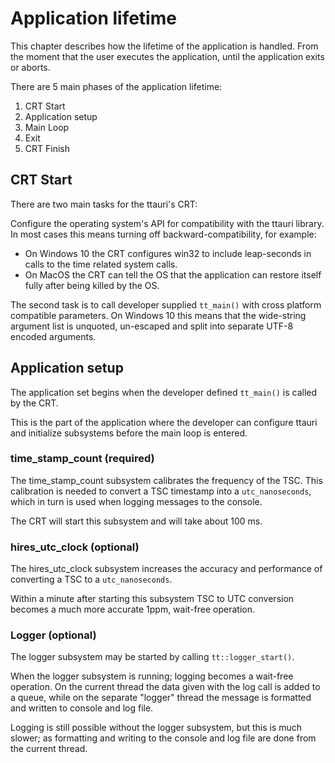 Application lifetime
====================

This chapter describes how the lifetime of the application is handled.
From the moment that the user executes the application, until the application exits or aborts.

There are 5 main phases of the application lifetime:
 1. CRT Start
 2. Application setup
 3. Main Loop
 4. Exit
 5. CRT Finish

CRT Start
---------
There are two main tasks for the ttauri's CRT:

Configure the operating system's API for compatibility with the
ttauri library. In most cases this means turning off backward-compatibility, for
example:
 - On Windows 10 the CRT configures win32 to include leap-seconds in calls to
   the time related system calls.
 - On MacOS the CRT can tell the OS that the application can restore itself
   fully after being killed by the OS.

The second task is to call developer supplied `tt_main()` with cross platform
compatible parameters. On Windows 10 this means that the wide-string argument
list is unquoted, un-escaped and split into separate UTF-8 encoded arguments.

Application setup
-----------------
The application set begins when the developer defined `tt_main()`
is called by the CRT.

This is the part of the application where the developer can configure ttauri
and initialize subsystems before the main loop is entered.

### time\_stamp\_count (required)
The time\_stamp\_count subsystem calibrates the frequency of the TSC.
This calibration is needed to convert a TSC timestamp into a `utc_nanoseconds`,
which in turn is used when logging messages to the console.

The CRT will start this subsystem and will take about 100 ms.

### hires\_utc\_clock (optional)
The hires\_utc\_clock subsystem increases the accuracy and performance
of converting a TSC to a `utc_nanoseconds`.

Within a minute after starting this subsystem TSC to UTC conversion becomes
a much more accurate 1ppm, wait-free operation.

### Logger (optional)
The logger subsystem may be started by calling `tt::logger_start()`.

When the logger subsystem is running; logging becomes a wait-free operation.
On the current thread the data given with the log call is added to a queue,
while on the separate "logger" thread the message is formatted and written
to console and log file.

Logging is still possible without the logger subsystem,
but this is much slower; as formatting and writing to the console and log
file are done from the current thread.

